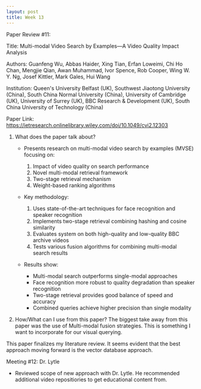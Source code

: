 ```yaml
---
layout: post
title: Week 13 
---
```

Paper Review #11:

Title: Multi-modal Video Search by Examples—A Video Quality Impact Analysis

Authors: Guanfeng Wu, Abbas Haider, Xing Tian, Erfan Loweimi, Chi Ho Chan, Mengjie Qian, Awan Muhammad, Ivor Spence, Rob Cooper, Wing W. Y. Ng, Josef Kittler, Mark Gales, Hui Wang

Institution: Queen's University Belfast (UK), Southwest Jiaotong University (China), South China Normal University (China), University of Cambridge (UK), University of Surrey (UK), BBC Research & Development (UK), South China University of Technology (China)

Paper Link: https://ietresearch.onlinelibrary.wiley.com/doi/10.1049/cvi2.12303

1. What does the paper talk about?
    - Presents research on multi-modal video search by examples (MVSE) focusing on:
        1. Impact of video quality on search performance
        2. Novel multi-modal retrieval framework
        3. Two-stage retrieval mechanism
        4. Weight-based ranking algorithms

    - Key methodology:
        1. Uses state-of-the-art techniques for face recognition and speaker recognition
        2. Implements two-stage retrieval combining hashing and cosine similarity
        3. Evaluates system on both high-quality and low-quality BBC archive videos
        4. Tests various fusion algorithms for combining multi-modal search results

    - Results show:
        - Multi-modal search outperforms single-modal approaches
        - Face recognition more robust to quality degradation than speaker recognition
        - Two-stage retrieval provides good balance of speed and accuracy
        - Combined queries achieve higher precision than single modality

2. How/What can I use from this paper?
    The biggest take away from this paper was the use of Multi-modal fusion strategies. This is something I want to incorporate for our visual querying.


This paper finalizes my literature review. It seems evident that the best approach moving forward is the vector database approach.

Meeting #12: Dr. Lytle 
  - Reviewed scope of new approach with Dr. Lytle. He recommended additional video repositiories to get educational content from.


